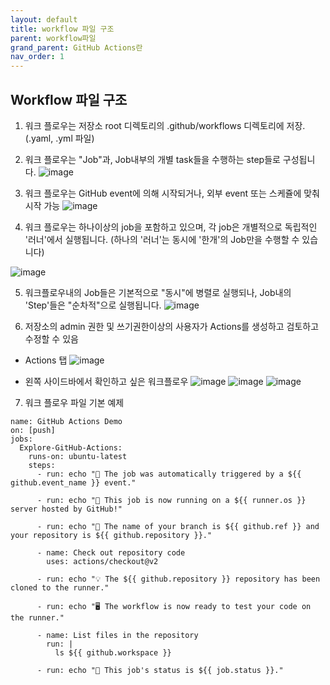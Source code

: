 ```yaml
---
layout: default
title: workflow 파일 구조
parent: workflow파일
grand_parent: GitHub Actions란
nav_order: 1
---
```



## Workflow 파일 구조

1. 워크 플로우는 저장소 root 디렉토리의 .github/workflows 디렉토리에 저장. (.yaml, .yml 파일)

2. 워크 플로우는 "Job"과, Job내부의 개별 task들을 수행하는 step들로 구성됩니다. 
  ![image](https://user-images.githubusercontent.com/40287191/122013912-9bd65d80-cdf9-11eb-8a4a-68410a42b116.png)

3. 워크 플로우는 GitHub event에 의해 시작되거나, 외부 event 또는 스케쥴에 맞춰 시작 가능
  ![image](https://user-images.githubusercontent.com/40287191/122313123-993a4c00-cf50-11eb-9e0c-e51ff8aad9c3.png)

4. 워크 플로우는 하나이상의 job을 포함하고 있으며, 각 job은 개별적으로 독립적인 '러너'에서 실행됩니다. (하나의 '러너'는 동시에 '한개'의 Job만을 수행할 수 있습니다)
  
  ![image](https://user-images.githubusercontent.com/40287191/122313244-d4d51600-cf50-11eb-808c-84814e8740dc.png)

5. 워크플로우내의 Job들은 기본적으로 "동시"에 병렬로 실행되나, Job내의 'Step'들은 "순차적"으로 실행됩니다. 
  ![image](https://user-images.githubusercontent.com/40287191/122321582-0c4abf00-cf5f-11eb-8cda-d07403edaa2c.png)


6. 저장소의 admin 권한 및 쓰기권한이상의 사용자가 Actions를 생성하고 검토하고 수정할 수 있음
  - Actions 탭
   ![image](https://user-images.githubusercontent.com/40287191/122313379-0f3eb300-cf51-11eb-9cb5-96d976bdc1c2.png)

  - 왼쪽 사이드바에서 확인하고 싶은 워크플로우
   ![image](https://user-images.githubusercontent.com/40287191/122313383-14036700-cf51-11eb-98c8-e8b399a15420.png)
   ![image](https://user-images.githubusercontent.com/40287191/122313467-3ac19d80-cf51-11eb-8065-8869095b5ced.png)
   ![image](https://user-images.githubusercontent.com/40287191/122313495-490fb980-cf51-11eb-8d2d-56bd517a3724.png)

7. 워크 플로우 파일 기본 예제

```
name: GitHub Actions Demo
on: [push]
jobs:
  Explore-GitHub-Actions:
    runs-on: ubuntu-latest
    steps:
      - run: echo "🎉 The job was automatically triggered by a ${{ github.event_name }} event."
      
      - run: echo "🐧 This job is now running on a ${{ runner.os }} server hosted by GitHub!"
      
      - run: echo "🔎 The name of your branch is ${{ github.ref }} and your repository is ${{ github.repository }}."
      
      - name: Check out repository code
        uses: actions/checkout@v2
      
      - run: echo "💡 The ${{ github.repository }} repository has been cloned to the runner."
      
      - run: echo "🖥️ The workflow is now ready to test your code on the runner."
      
      - name: List files in the repository
        run: |
          ls ${{ github.workspace }}
      
      - run: echo "🍏 This job's status is ${{ job.status }}."
```




